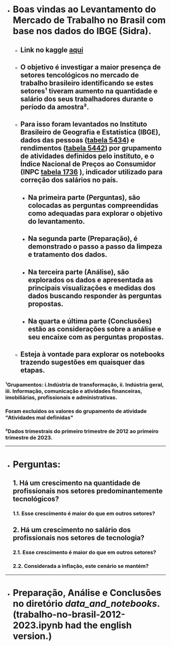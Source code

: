 * # Boas vindas ao **Levantamento do Mercado de Trabalho no Brasil com base nos dados do IBGE (Sidra).**
    * ## Link no kaggle [aqui](https://www.kaggle.com/calilidossantossilva/labor-in-brazil-2012-2023/edit)
    * ## O **objetivo** é investigar a maior presença de setores tencológicos no mercado de trabalho brasileiro identificando se estes setores¹ tiveram aumento na quantidade e salário dos seus trabalhadores durante o período da amostra².
    
    * ## Para isso **foram levantados no Instituto Brasileiro de Geografia e Estatística (IBGE), dados das pessoas** ([tabela 5434](https://sidra.ibge.gov.br/tabela/5434)) **e rendimentos** ([tabela 5442](https://sidra.ibge.gov.br/tabela/5442)) por grupamento de atividades definidos pelo instituto, e o **Índice Nacional de Preços ao Consumidor (INPC** [tabela 1736](https://sidra.ibge.gov.br/tabela/1736) **)**, indicador utilizado para correção dos salários no país.
    
        * ## Na primeira parte (**Perguntas**), são colocadas as perguntas compreendidas como adequadas para explorar o objetivo do levantamento. 
        * ## Na segunda parte (**Preparação**), é demonstrado o passo a passo da limpeza e tratamento dos dados. 
        * ## Na terceira parte (**Análise**), são explorados os dados e apresentada as principais visualizações e medidas dos dados buscando responder às perguntas propostas. 
        * ## Na quarta e última parte (**Conclusões**) estão as considerações sobre a análise e seu encaixe com as perguntas propostas.
    
    * ## **Esteja à vontade para explorar os notebooks** trazendo sugestões em quaisquer das etapas.
    
### **¹Grupamentos: i.Indústria de transformação, ii. Indústria geral, iii. Informação, comunicação e atividades financeiras, imobiliárias, profissionais e administrativas.**
### **Foram excluídos os valores do grupamento de atividade "Atividades mal definidas"**
### **²Dados trimestrais do primeiro trimestre de 2012 ao primeiro trimestre de 2023.**

___

- # **Perguntas:**
    ## **1. Há um crescimento na quantidade de profissionais nos setores predominantemente tecnológicos?**
    ### 1.1. Esse crescimento é maior do que em outros setores?
        
    ## **2. Há um crescimento no salário dos profissionais nos setores de tecnologia?**
    ### 2.1. Esse crescimento é maior do que em outros setores?
    ### 2.2. Considerada a inflação, este cenário se mantém?

___

- # Preparação, Análise e Conclusões no diretório **_data_and_notebooks_**. (trabalho-no-brasil-2012-2023.ipynb had the english version.)
